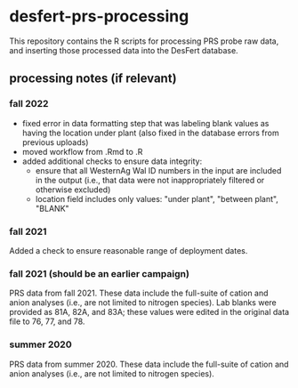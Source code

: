 # desfert-prs-processing

This repository contains the R scripts for processing PRS probe raw data, and inserting those processed data into the DesFert database.

## processing notes (if relevant)

### fall 2022

- fixed error in data formatting step that was labeling blank values as having the location under plant (also fixed in the database errors from previous uploads)
- moved workflow from .Rmd to .R 
- added additional checks to ensure data integrity:
  + ensure that all WesternAg Wal ID numbers in the input are included in the output (i.e., that data were not inappropriately filtered or otherwise excluded)
  + location field includes only values: "under plant", "between plant", "BLANK"

### fall 2021

Added a check to ensure reasonable range of deployment dates.

### fall 2021 (should be an earlier campaign)

PRS data from fall 2021. These data include the full-suite of cation and anion analyses (i.e., are not limited to nitrogen species). Lab blanks were provided as 81A, 82A, and 83A; these values were edited in the original data file to 76, 77, and 78.

### summer 2020

PRS data from summer 2020. These data include the full-suite of cation and anion analyses (i.e., are not limited to nitrogen species).
